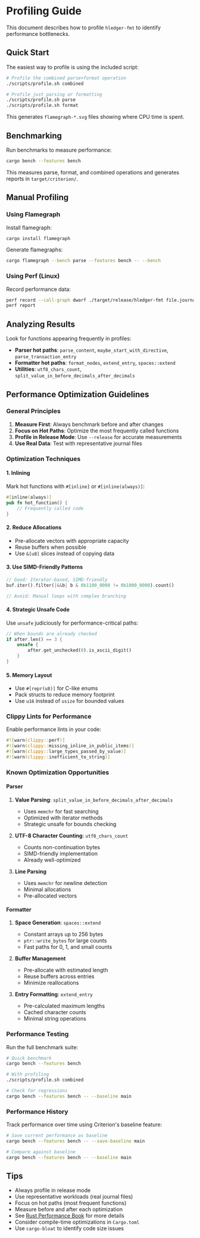 # Profiling Guide

This document describes how to profile `hledger-fmt` to identify performance
bottlenecks.

## Quick Start

The easiest way to profile is using the included script:

```sh
# Profile the combined parse+format operation
./scripts/profile.sh combined

# Profile just parsing or formatting
./scripts/profile.sh parse
./scripts/profile.sh format
```

This generates `flamegraph-*.svg` files showing where CPU time is spent.

## Benchmarking

Run benchmarks to measure performance:

```sh
cargo bench --features bench
```

This measures parse, format, and combined operations and generates reports in
`target/criterion/`.

## Manual Profiling

### Using Flamegraph

Install flamegraph:

```sh
cargo install flamegraph
```

Generate flamegraphs:

```sh
cargo flamegraph --bench parse --features bench -- --bench
```

### Using Perf (Linux)

Record performance data:

```sh
perf record --call-graph dwarf ./target/release/hledger-fmt file.journal
perf report
```

## Analyzing Results

Look for functions appearing frequently in profiles:

- **Parser hot paths**: `parse_content`, `maybe_start_with_directive`,
  `parse_transaction_entry`
- **Formatter hot paths**: `format_nodes`, `extend_entry`, `spaces::extend`
- **Utilities**: `utf8_chars_count`,
  `split_value_in_before_decimals_after_decimals`

## Performance Optimization Guidelines

### General Principles

1. **Measure First**: Always benchmark before and after changes
2. **Focus on Hot Paths**: Optimize the most frequently called functions
3. **Profile in Release Mode**: Use `--release` for accurate measurements
4. **Use Real Data**: Test with representative journal files

### Optimization Techniques

#### 1. Inlining

Mark hot functions with `#[inline]` or `#[inline(always)]`:

```rust
#[inline(always)]
pub fn hot_function() {
    // Frequently called code
}
```

#### 2. Reduce Allocations

- Pre-allocate vectors with appropriate capacity
- Reuse buffers when possible
- Use `&[u8]` slices instead of copying data

#### 3. Use SIMD-Friendly Patterns

```rust
// Good: Iterator-based, SIMD-friendly
buf.iter().filter(|&&b| b & 0b1100_0000 != 0b1000_0000).count()

// Avoid: Manual loops with complex branching
```

#### 4. Strategic Unsafe Code

Use `unsafe` judiciously for performance-critical paths:

```rust
// When bounds are already checked
if after.len() == 3 {
    unsafe {
        after.get_unchecked(0).is_ascii_digit()
    }
}
```

#### 5. Memory Layout

- Use `#[repr(u8)]` for C-like enums
- Pack structs to reduce memory footprint
- Use `u16` instead of `usize` for bounded values

### Clippy Lints for Performance

Enable performance lints in your code:

```rust
#![warn(clippy::perf)]
#![warn(clippy::missing_inline_in_public_items)]
#![warn(clippy::large_types_passed_by_value)]
#![warn(clippy::inefficient_to_string)]
```

### Known Optimization Opportunities

#### Parser

1. **Value Parsing**: `split_value_in_before_decimals_after_decimals`
   - Uses `memchr` for fast searching
   - Optimized with iterator methods
   - Strategic unsafe for bounds checking

2. **UTF-8 Character Counting**: `utf8_chars_count`
   - Counts non-continuation bytes
   - SIMD-friendly implementation
   - Already well-optimized

3. **Line Parsing**
   - Uses `memchr` for newline detection
   - Minimal allocations
   - Pre-allocated vectors

#### Formatter

1. **Space Generation**: `spaces::extend`
   - Constant arrays up to 256 bytes
   - `ptr::write_bytes` for large counts
   - Fast paths for 0, 1, and small counts

2. **Buffer Management**
   - Pre-allocate with estimated length
   - Reuse buffers across entries
   - Minimize reallocations

3. **Entry Formatting**: `extend_entry`
   - Pre-calculated maximum lengths
   - Cached character counts
   - Minimal string operations

### Performance Testing

Run the full benchmark suite:

```sh
# Quick benchmark
cargo bench --features bench

# With profiling
./scripts/profile.sh combined

# Check for regressions
cargo bench --features bench -- --baseline main
```

### Performance History

Track performance over time using Criterion's baseline feature:

```sh
# Save current performance as baseline
cargo bench --features bench -- --save-baseline main

# Compare against baseline
cargo bench --features bench -- --baseline main
```

## Tips

- Always profile in release mode
- Use representative workloads (real journal files)
- Focus on hot paths (most frequent functions)
- Measure before and after each optimization
- See [Rust Performance Book](https://nnethercote.github.io/perf-book/) for
  more details
- Consider compile-time optimizations in `Cargo.toml`
- Use `cargo-bloat` to identify code size issues
